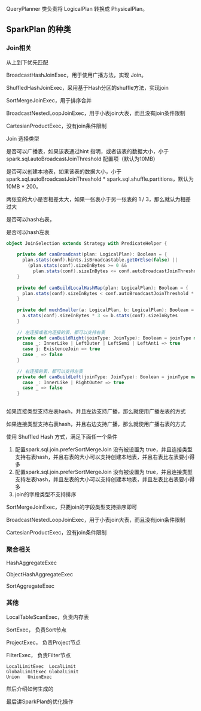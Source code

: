 



QueryPlanner 类负责将 LogicalPlan  转换成 PhysicalPlan。













## SparkPlan 的种类



### Join相关

从上到下优先匹配

BroadcastHashJoinExec，用于使用广播方法，实现 Join。

ShuffledHashJoinExec，采用基于Hash分区的shuffle方法，实现join

SortMergeJoinExec，用于排序合并

BroadcastNestedLoopJoinExec，用于小表join大表，而且没有join条件限制

CartesianProductExec，没有join条件限制



Join 选择类型

是否可以广播表，如果该表通过hint 指明，或者该表的数据大小，小于spark.sql.autoBroadcastJoinThreshold 配置项（默认为10MB）

是否可以创建本地表，如果该表的数据大小，小于 spark.sql.autoBroadcastJoinThreshold * spark.sql.shuffle.partitions，默认为10MB * 200。

两张变的大小是否相差太大，如果一张表小于另一张表的 1 / 3，那么就认为相差过大

是否可以hash右表，

是否可以hash左表



```scala
object JoinSelection extends Strategy with PredicateHelper {
    
    private def canBroadcast(plan: LogicalPlan): Boolean = {
      plan.stats(conf).hints.isBroadcastable.getOrElse(false) ||
        (plan.stats(conf).sizeInBytes >= 0 &&
          plan.stats(conf).sizeInBytes <= conf.autoBroadcastJoinThreshold)
    }
    
    private def canBuildLocalHashMap(plan: LogicalPlan): Boolean = {
      plan.stats(conf).sizeInBytes < conf.autoBroadcastJoinThreshold * conf.numShufflePartitions
    }
    
    private def muchSmaller(a: LogicalPlan, b: LogicalPlan): Boolean = {
      a.stats(conf).sizeInBytes * 3 <= b.stats(conf).sizeInBytes
    }
    
    // 左连接或者内连接的表，都可以支持右表
    private def canBuildRight(joinType: JoinType): Boolean = joinType match {
      case _: InnerLike | LeftOuter | LeftSemi | LeftAnti => true
      case j: ExistenceJoin => true
      case _ => false
    }
    
    // 右连接的表，都可以支持左表
    private def canBuildLeft(joinType: JoinType): Boolean = joinType match {
      case _: InnerLike | RightOuter => true
      case _ => false
    }
    
```



如果连接类型支持左表hash，并且左边支持广播，那么就使用广播左表的方式

如果连接类型支持右表hash，并且右边支持广播，那么就使用广播右表的方式

使用 Shuffled Hash 方式，满足下面任一个条件

1. 配置spark.sql.join.preferSortMergeJoin 没有被设置为 true，并且连接类型支持右表hash，并且右表的大小可以支持创建本地表，并且右表比左表要小得多
2. 配置spark.sql.join.preferSortMergeJoin 没有被设置为 true，并且连接类型支持左表hash，并且左表的大小可以支持创建本地表，并且左表比右表要小得多
3.  join的字段类型不支持排序



SortMergeJoinExec，只要join的字段类型支持排序即可



BroadcastNestedLoopJoinExec，用于小表join大表，而且没有join条件限制

CartesianProductExec，没有join条件限制









### 聚合相关

HashAggregateExec

ObjectHashAggregateExec

SortAggregateExec





### 其他

LocalTableScanExec，负责内存表

SortExec， 负责Sort节点

ProjectExec， 负责Project节点

FilterExec， 负责Filter节点







```
LocalLimitExec	LocalLimit
GlobalLimitExec	GlobalLimit
Union	UnionExec

```

然后介绍如何生成的





最后讲SparkPlan的优化操作